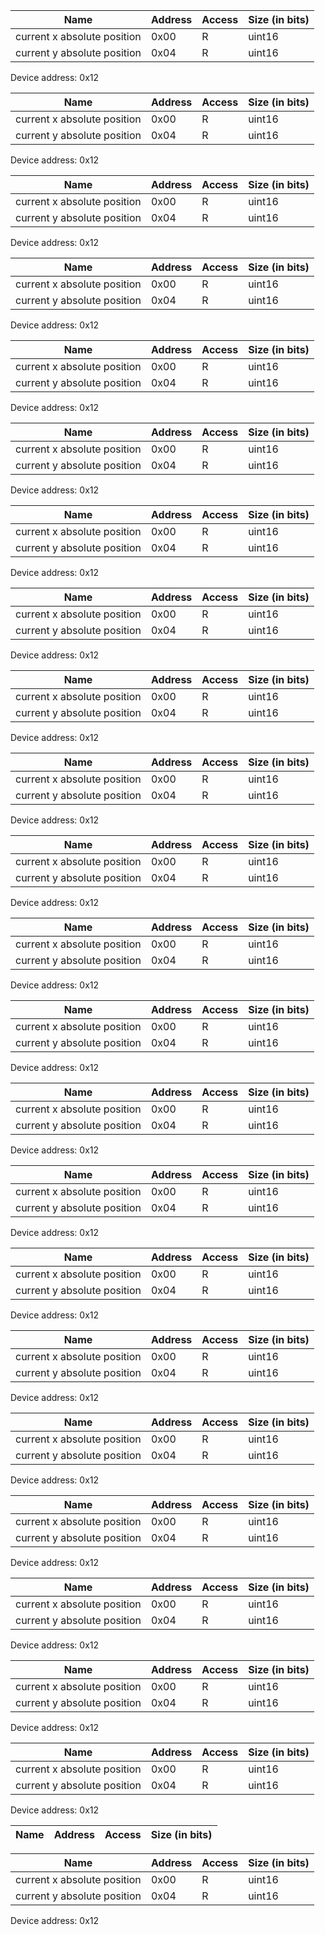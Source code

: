

|Name|Address|Access|Size (in bits)|
|----|-------|------|--------------|
|current x absolute position|0x00|R|uint16|
|current y absolute position|0x04|R|uint16|

Device address: 0x12


|Name|Address|Access|Size (in bits)|
|----|-------|------|--------------|
|current x absolute position|0x00|R|uint16|
|current y absolute position|0x04|R|uint16|

Device address: 0x12


|Name|Address|Access|Size (in bits)|
|----|-------|------|--------------|
|current x absolute position|0x00|R|uint16|
|current y absolute position|0x04|R|uint16|

Device address: 0x12


|Name|Address|Access|Size (in bits)|
|----|-------|------|--------------|
|current x absolute position|0x00|R|uint16|
|current y absolute position|0x04|R|uint16|

Device address: 0x12


|Name|Address|Access|Size (in bits)|
|----|-------|------|--------------|
|current x absolute position|0x00|R|uint16|
|current y absolute position|0x04|R|uint16|

Device address: 0x12


|Name|Address|Access|Size (in bits)|
|----|-------|------|--------------|
|current x absolute position|0x00|R|uint16|
|current y absolute position|0x04|R|uint16|

Device address: 0x12


|Name|Address|Access|Size (in bits)|
|----|-------|------|--------------|
|current x absolute position|0x00|R|uint16|
|current y absolute position|0x04|R|uint16|

Device address: 0x12


|Name|Address|Access|Size (in bits)|
|----|-------|------|--------------|
|current x absolute position|0x00|R|uint16|
|current y absolute position|0x04|R|uint16|

Device address: 0x12


|Name|Address|Access|Size (in bits)|
|----|-------|------|--------------|
|current x absolute position|0x00|R|uint16|
|current y absolute position|0x04|R|uint16|

Device address: 0x12


|Name|Address|Access|Size (in bits)|
|----|-------|------|--------------|
|current x absolute position|0x00|R|uint16|
|current y absolute position|0x04|R|uint16|

Device address: 0x12


|Name|Address|Access|Size (in bits)|
|----|-------|------|--------------|
|current x absolute position|0x00|R|uint16|
|current y absolute position|0x04|R|uint16|

Device address: 0x12


|Name|Address|Access|Size (in bits)|
|----|-------|------|--------------|
|current x absolute position|0x00|R|uint16|
|current y absolute position|0x04|R|uint16|

Device address: 0x12


|Name|Address|Access|Size (in bits)|
|----|-------|------|--------------|
|current x absolute position|0x00|R|uint16|
|current y absolute position|0x04|R|uint16|

Device address: 0x12


|Name|Address|Access|Size (in bits)|
|----|-------|------|--------------|
|current x absolute position|0x00|R|uint16|
|current y absolute position|0x04|R|uint16|

Device address: 0x12


|Name|Address|Access|Size (in bits)|
|----|-------|------|--------------|
|current x absolute position|0x00|R|uint16|
|current y absolute position|0x04|R|uint16|

Device address: 0x12


|Name|Address|Access|Size (in bits)|
|----|-------|------|--------------|
|current x absolute position|0x00|R|uint16|
|current y absolute position|0x04|R|uint16|

Device address: 0x12


|Name|Address|Access|Size (in bits)|
|----|-------|------|--------------|
|current x absolute position|0x00|R|uint16|
|current y absolute position|0x04|R|uint16|

Device address: 0x12


|Name|Address|Access|Size (in bits)|
|----|-------|------|--------------|
|current x absolute position|0x00|R|uint16|
|current y absolute position|0x04|R|uint16|

Device address: 0x12


|Name|Address|Access|Size (in bits)|
|----|-------|------|--------------|
|current x absolute position|0x00|R|uint16|
|current y absolute position|0x04|R|uint16|

Device address: 0x12


|Name|Address|Access|Size (in bits)|
|----|-------|------|--------------|
|current x absolute position|0x00|R|uint16|
|current y absolute position|0x04|R|uint16|

Device address: 0x12


|Name|Address|Access|Size (in bits)|
|----|-------|------|--------------|
|current x absolute position|0x00|R|uint16|
|current y absolute position|0x04|R|uint16|

Device address: 0x12


|Name|Address|Access|Size (in bits)|
|----|-------|------|--------------|
|current x absolute position|0x00|R|uint16|
|current y absolute position|0x04|R|uint16|

Device address: 0x12


|Name|Address|Access|Size (in bits)|
|----|-------|------|--------------|


|Name|Address|Access|Size (in bits)|
|----|-------|------|--------------|
|current x absolute position|0x00|R|uint16|
|current y absolute position|0x04|R|uint16|

Device address: 0x12
